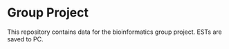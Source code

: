 # Group Project
This repository contains data for the bioinformatics group project. ESTs are saved to PC.
